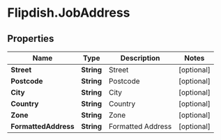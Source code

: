 # Flipdish.JobAddress

## Properties

Name | Type | Description | Notes
------------ | ------------- | ------------- | -------------
**Street** | **String** | Street | [optional] 
**Postcode** | **String** | Postcode | [optional] 
**City** | **String** | City | [optional] 
**Country** | **String** | Country | [optional] 
**Zone** | **String** | Zone | [optional] 
**FormattedAddress** | **String** | Formatted Address | [optional] 



